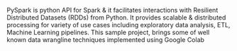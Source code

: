 PySpark is python API for Spark & it facilitates interactions with Resilient Distributed Datasets (RDDs) from Python. It provides scalable & distributed processing for variety of use cases including exploratory data analysis, ETL, Machine Learning pipelines.
This sample project, brings some of well known data wrangline techniques implemented using Google Colab
